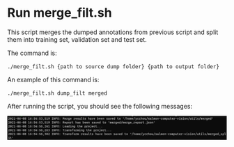 # Run merge_filt.sh

This script merges the dumped annotations from previous script and split them into training set, validation set and test set.

The command is:

```
./merge_filt.sh {path to source dump folder} {path to output folder}
```

An example of this command is:

```
./merge_filt.sh dump_filt merged
```

After running the script, you should see the following messages:

![](assets/run_merge_filt/after_running.png)
